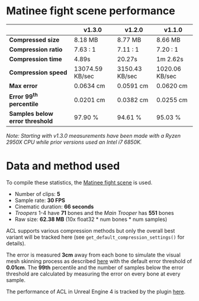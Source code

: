 # Matinee fight scene performance

|                       | v1.3.0 | v1.2.0 | v1.1.0    |
| --------------------- | --------- | --------- | --------- |
| **Compressed size**   | 8.18 MB | 8.77 MB | 8.66 MB   |
| **Compression ratio** | 7.63 : 1 | 7.11 : 1 | 7.20 : 1  |
| **Compression time**  | 4.89s | 20.27s | 1m 2.62s |
| **Compression speed**  | 13074.59 KB/sec | 3150.43 KB/sec | 1020.06 KB/sec |
| **Max error**         | 0.0634 cm | 0.0591 cm | 0.0620 cm |
| **Error 99<sup>th</sup> percentile** | 0.0201 cm | 0.0382 cm | 0.0255 cm |
| **Samples below error threshold** | 97.90 % | 94.61 % | 95.03 % |

*Note: Starting with v1.3.0 measurements have been made with a Ryzen 2950X CPU while prior versions used an Intel i7 6850K.*

# Data and method used

To compile these statistics, the [Matinee fight scene](http://nfrechette.github.io/2017/10/05/acl_in_ue4/) is used.

*  Number of clips: **5**
*  Sample rate: **30 FPS**
*  Cinematic duration: **66 seconds**
*  *Troopers* 1-4 have **71** bones and the *Main Trooper* has **551** bones
*  Raw size: **62.38 MB** (10x float32 * num bones * num samples)

ACL supports various compression methods but only the overall best variant will be tracked here (see `get_default_compression_settings()` for details).

The error is measured **3cm** away from each bone to simulate the visual mesh skinning process as described [here](error_metrics.md) with the default error threshold of **0.01cm**. The **99th** percentile and the number of samples below the error threshold are calculated by measuring the error on every bone at every sample.

The performance of ACL in Unreal Engine 4 is tracked by the plugin [here](https://github.com/nfrechette/acl-ue4-plugin/blob/develop/Docs/fight_scene_performance.md).
